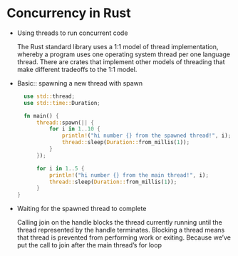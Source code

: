 # Concurrency in Rust

- Using threads to run concurrent code

  The Rust standard library uses a 1:1 model of thread implementation, whereby a program uses one operating system thread per one language thread. There are crates that implement other models of threading that make different tradeoffs to the 1:1 model.

* Basic:: spawning a new thread with spawn

  ```rs
    use std::thread;
    use std::time::Duration;

    fn main() {
        thread::spawn(|| {
            for i in 1..10 {
                println!("hi number {} from the spawned thread!", i);
                thread::sleep(Duration::from_millis(1));
            }
        });

        for i in 1..5 {
            println!("hi number {} from the main thread!", i);
            thread::sleep(Duration::from_millis(1));
        }
  }
  ```

* Waiting for the spawned thread to complete

  Calling join on the handle blocks the thread currently running until the thread represented by the handle terminates. Blocking a thread means that thread is prevented from performing work or exiting. Because we’ve put the call to join after the main thread’s for loop

